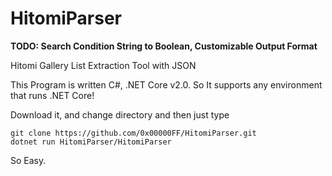 # HitomiParser
**TODO: Search Condition String to Boolean, Customizable Output Format**

Hitomi Gallery List Extraction Tool with JSON

This Program is written C#, .NET Core v2.0. So It supports any environment that runs .NET Core!

Download it, and change directory and then just type

```
git clone https://github.com/0x00000FF/HitomiParser.git
dotnet run HitomiParser/HitomiParser
```

So Easy.

